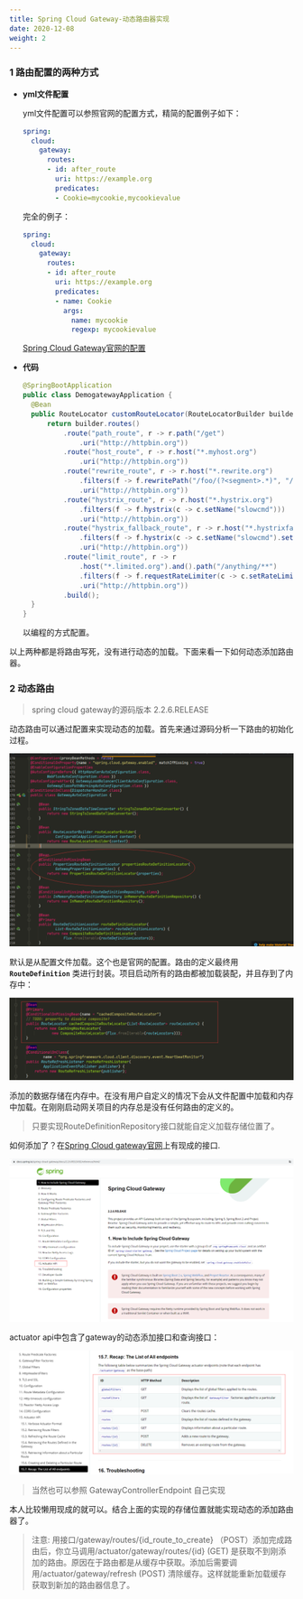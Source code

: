```yaml
---
title: Spring Cloud Gateway-动态路由器实现
date: 2020-12-08
weight: 2
---
```


### 1 路由配置的两种方式

- **yml文件配置**

  yml文件配置可以参照官网的配置方式，精简的配置例子如下：

  ```yaml
  spring:
    cloud:
      gateway:
        routes:
        - id: after_route
          uri: https://example.org
          predicates:
          - Cookie=mycookie,mycookievalue
  ```

  完全的例子：

  ```yaml
  spring:
    cloud:
      gateway:
        routes:
        - id: after_route
          uri: https://example.org
          predicates:
          - name: Cookie
            args:
              name: mycookie
              regexp: mycookievalue
  ```

  [Spring Cloud Gateway官网的配置](https://docs.spring.io/spring-cloud-gateway/docs/2.2.5.RELEASE/reference/html/#configuring-route-predicate-factories-and-gateway-filter-factories)

- **代码**

  ```java
  @SpringBootApplication
  public class DemogatewayApplication {
  	@Bean
  	public RouteLocator customRouteLocator(RouteLocatorBuilder builder) {
  		return builder.routes()
  			.route("path_route", r -> r.path("/get")
  				.uri("http://httpbin.org"))
  			.route("host_route", r -> r.host("*.myhost.org")
  				.uri("http://httpbin.org"))
  			.route("rewrite_route", r -> r.host("*.rewrite.org")
  				.filters(f -> f.rewritePath("/foo/(?<segment>.*)", "/${segment}"))
  				.uri("http://httpbin.org"))
  			.route("hystrix_route", r -> r.host("*.hystrix.org")
  				.filters(f -> f.hystrix(c -> c.setName("slowcmd")))
  				.uri("http://httpbin.org"))
  			.route("hystrix_fallback_route", r -> r.host("*.hystrixfallback.org")
  				.filters(f -> f.hystrix(c -> c.setName("slowcmd").setFallbackUri("forward:/hystrixfallback")))
  				.uri("http://httpbin.org"))
  			.route("limit_route", r -> r
  				.host("*.limited.org").and().path("/anything/**")
  				.filters(f -> f.requestRateLimiter(c -> c.setRateLimiter(redisRateLimiter())))
  				.uri("http://httpbin.org"))
  			.build();
  	}
  }
  ```

  以编程的方式配置。

以上两种都是将路由写死，没有进行动态的加载。下面来看一下如何动态添加路由器。

### 2 动态路由

> spring cloud gateway的源码版本 2.2.6.RELEASE

动态路由可以通过配置来实现动态的加载。首先来通过源码分析一下路由的初始化过程。

![](https://github.com/mxsm/document/blob/master/image/Spring/SpringCloud/SpringCloudGateway/springcloud%E8%B7%AF%E7%94%B1%E5%8A%A0%E8%BD%BD%E5%99%A8%E6%BA%90%E7%A0%81.png?raw=true)

默认是从配置文件加载。这个也是官网的配置。路由的定义最终用 **`RouteDefinition`** 类进行封装。项目启动所有的路由都被加载装配，并且存到了内存中：

![](https://github.com/mxsm/document/blob/master/image/Spring/SpringCloud/SpringCloudGateway/%E8%B7%AF%E7%94%B1%E5%8A%A0%E8%BD%BD%E5%88%B0%E5%86%85%E5%AD%98.png?raw=true)

添加的数据存储在内存中。在没有用户自定义的情况下会从文件配置中加载和内存中加载。在刚刚启动网关项目的内存总是没有任何路由的定义的。

> 只要实现RouteDefinitionRepository接口就能自定义加载存储位置了。

如何添加了？在[Spring Cloud gateway官网](https://docs.spring.io/spring-cloud-gateway/docs/2.2.6.RELEASE/reference/html/)上有现成的接口.

![](https://github.com/mxsm/document/blob/master/image/Spring/SpringCloud/SpringCloudGateway/gateway%E8%87%AA%E5%AE%9A%E4%B9%89%E6%8E%A5%E5%8F%A3.png?raw=true)

actuator api中包含了gateway的动态添加接口和查询接口：

![](https://github.com/mxsm/document/blob/master/image/Spring/SpringCloud/SpringCloudGateway/%E6%8E%A5%E5%8F%A3.png?raw=true)

> 当然也可以参照 GatewayControllerEndpoint 自己实现

本人比较懒用现成的就可以。结合上面的实现的存储位置就能实现动态的添加路由器了。

> 注意: 用接口/gateway/routes/{id_route_to_create} （POST）添加完成路由后，你立马调用/actuator/gateway/routes/{id} (GET) 是获取不到刚添加的路由。原因在于路由都是从缓存中获取。添加后需要调用/actuator/gateway/refresh (POST) 清除缓存。这样就能重新加载缓存获取到新加的路由器信息了。


